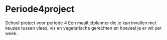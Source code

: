 # Periode4project
School project voor periode 4
Een maaltijdplanner die je kan invullen met keuzes tussen vlees, vis en vegetarische gerechten en hoeveel je er wil per week.

